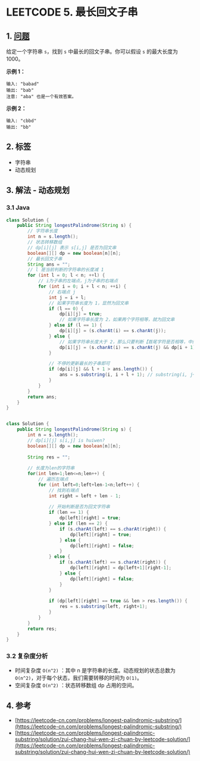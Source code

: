 # LEETCODE 5. 最长回文子串

## 1. [问题](https://leetcode-cn.com/problems/longest-palindromic-substring/)

给定一个字符串 `s`，找到 `s` 中最长的回文子串。你可以假设 `s` 的最大长度为 1000。

**示例 1：**

```
输入: "babad"
输出: "bab"
注意: "aba" 也是一个有效答案。
```

**示例 2：**

```
输入: "cbbd"
输出: "bb"
```

## 2. 标签

* 字符串
* 动态规划

## 3. 解法 - 动态规划

### 3.1 Java

```java
class Solution {
    public String longestPalindrome(String s) {
        // 字符串长度
        int n = s.length();
        // 状态转移数组
        // dp[i][j] 表示 s[i,j] 是否为回文串
        boolean[][] dp = new boolean[n][n];
        // 最长回文子串
        String ans = "";
        // l 是当前判断的字符串的长度减 1
        for (int l = 0; l < n; ++l) {
            // i为子串的左端点，j为子串的右端点
            for (int i = 0; i + l < n; ++i) {
                // 右端点 j
                int j = i + l;
                // 如果字符串长度为 1，显然为回文串
                if (l == 0) {
                    dp[i][j] = true;
                    // 如果字符串长度为 2，如果两个字符相等，就为回文串
                } else if (l == 1) {
                    dp[i][j] = (s.charAt(i) == s.charAt(j));
                } else {
                    // 如果字符串长度大于 2，那么只要判断【首尾字符是否相等，中间的字符串是否为回文串】即可
                    dp[i][j] = (s.charAt(i) == s.charAt(j) && dp[i + 1][j - 1]);
                }

                // 不停的更新最长的子串即可
                if (dp[i][j] && l + 1 > ans.length()) {
                    ans = s.substring(i, i + l + 1); // substring(i, j+1)也可以，一个意思
                }
            }
        }
        return ans;
    }
}


class Solution {
    public String longestPalindrome(String s) {
        int n = s.length();
        // dp[i][j] s[i,j] is huiwen?
        boolean[][] dp = new boolean[n][n];
        
        String res = "";
        
        // 长度为len的字符串
        for(int len=1;len<=n;len++) {
            // 遍历左端点
            for (int left=0;left+len-1<n;left++) {
                // 找到右端点
                int right = left + len - 1;
                
                // 开始判断是否为回文字符串
                if (len == 1) {
                    dp[left][right] = true;
                } else if (len == 2) {
                    if (s.charAt(left) == s.charAt(right)) {
                        dp[left][right] = true;
                    } else {
                        dp[left][right] = false;
                    }
                } else {
                    if (s.charAt(left) == s.charAt(right)) {
                        dp[left][right] = dp[left+1][right-1];
                    } else {
                        dp[left][right] = false;
                    }
                } 
                
                if (dp[left][right] == true && len > res.length()) {
                    res = s.substring(left, right+1);
                }
            }
        }
        return res;
    }
}
```

### 3.2 复杂度分析

* 时间复杂度 `O(n^2)` ：其中 n 是字符串的长度。动态规划的状态总数为 `O(n^2)`，对于每个状态，我们需要转移的时间为 `O(1)`。
* 空间复杂度 `O(n^2)` ：状态转移数组 dp 占用的空间。

## 4. 参考

* [https://leetcode-cn.com/problems/longest-palindromic-substring/](https://leetcode-cn.com/problems/longest-palindromic-substring/)
* [https://leetcode-cn.com/problems/longest-palindromic-substring/solution/zui-chang-hui-wen-zi-chuan-by-leetcode-solution/](https://leetcode-cn.com/problems/longest-palindromic-substring/solution/zui-chang-hui-wen-zi-chuan-by-leetcode-solution/)
